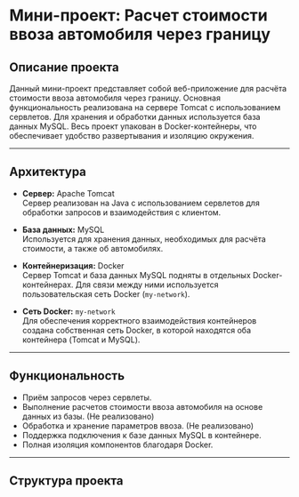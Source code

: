 # Мини-проект: Расчет стоимости ввоза автомобиля через границу

## Описание проекта

Данный мини-проект представляет собой веб-приложение для расчёта стоимости ввоза автомобиля через границу. Основная функциональность реализована на сервере Tomcat с использованием сервлетов. Для хранения и обработки данных используется база данных MySQL. Весь проект упакован в Docker-контейнеры, что обеспечивает удобство развертывания и изоляцию окружения.

---

## Архитектура

- **Сервер:** Apache Tomcat  
  Сервер реализован на Java с использованием сервлетов для обработки запросов и взаимодействия с клиентом.
  
- **База данных:** MySQL  
  Используется для хранения данных, необходимых для расчёта стоимости, а также об автомобилях.
  
- **Контейнеризация:** Docker  
  Сервер Tomcat и база данных MySQL подняты в отдельных Docker-контейнерах. Для связи между ними используется пользовательская сеть Docker (`my-network`).
  
- **Сеть Docker:** `my-network`  
  Для обеспечения корректного взаимодействия контейнеров создана собственная сеть Docker, в которой находятся оба контейнера (Tomcat и MySQL).

---

## Функциональность

- Приём запросов через сервлеты.
- Выполнение расчетов стоимости ввоза автомобиля на основе данных из базы. (Не реализовано)
- Обработка и хранение параметров ввоза. (Не реализовано)
- Поддержка подключения к базе данных MySQL в контейнере.
- Полная изоляция компонентов благодаря Docker.

---

## Структура проекта

